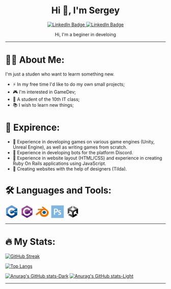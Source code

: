 <h1 align="center">Hi 👋, I'm Sergey</h1>

<div align="center" id="badges">
  <a href="sergey.rautbart@gmail.com">
    <img src="https://img.shields.io/badge/Gmail-red?logo=gmail&logoColor=white&style=for-the-badge" alt="LinkedIn Badge"/>
  </a>
  <a href="https://tlgg.ru/sergey_raut">
    <img src="https://img.shields.io/badge/Telegram-blue?logo=telegram&logoColor=white&style=for-the-badge" alt="LinkedIn Badge"/>
  </a>
</div>
<p align="center">Hi, I'm a beginer in develoing</p>

---
# :man_technologist: About Me:
I'm just a studen who want to learm something new.
- :zap: In my free time I'd like to do my own small projects;
- :video_game: I'm interested in GameDev;
- :seedling: A student of the 10th IT class;
- :books: I wish to learn new things;

# :notebook: Expirence:
- :green_book: Experience in developing games on various game
engines (Unity, Unreal Engine), as well as writing games from
scratch.
-  :blue_book: Experience in developing bots for the platform
Discord.
- :closed_book: Experience in website layout (HTML/CSS) and experience in
creating Ruby On Rails applications using
JavaScript.
- :orange_book: Creating websites with the help of designers (Tilda).

# :hammer_and_wrench: Languages and Tools:

<div>
    <img src="https://raw.githubusercontent.com/devicons/devicon/1119b9f84c0290e0f0b38982099a2bd027a48bf1/icons/cplusplus/cplusplus-original.svg" width="40" height="40"/>&nbsp;
    <img src="https://raw.githubusercontent.com/devicons/devicon/1119b9f84c0290e0f0b38982099a2bd027a48bf1/icons/csharp/csharp-original.svg" width="40" height="40"/>&nbsp;
    <img src="https://raw.githubusercontent.com/devicons/devicon/1119b9f84c0290e0f0b38982099a2bd027a48bf1/icons/blender/blender-original.svg" width="40" height="40"/>&nbsp;
    <img src="https://raw.githubusercontent.com/devicons/devicon/1119b9f84c0290e0f0b38982099a2bd027a48bf1/icons/photoshop/photoshop-plain.svg" width="40" height="40"/>&nbsp;
    <img src="https://raw.githubusercontent.com/devicons/devicon/1119b9f84c0290e0f0b38982099a2bd027a48bf1/icons/unity/unity-original.svg" width="40" height="40"/>&nbsp;
</div>

---
# :fire: My Stats:

[![GitHub Streak](http://github-readme-streak-stats.herokuapp.com?user=GitRaut&theme=midnight-purple&date_format=M%20j%5B%2C%20Y%5D)](https://git.io/streak-stats)

[![Top Langs](https://github-readme-stats.vercel.app/api/top-langs/?username=GitRaut&layout=compact&theme=midnight-purple)](https://github.com/anuraghazra/github-readme-stats)

[![Anurag's GitHub stats-Dark](https://github-readme-stats.vercel.app/api?username=anuraghazra&show_icons=true&theme=dark#gh-dark-mode-only)](https://github.com/anuraghazra/github-readme-stats#gh-dark-mode-only)
[![Anurag's GitHub stats-Light](https://github-readme-stats.vercel.app/api?username=anuraghazra&show_icons=true&theme=default#gh-light-mode-only)](https://github.com/anuraghazra/github-readme-stats#gh-light-mode-only)


---

